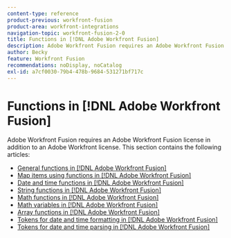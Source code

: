 ```yaml
---
content-type: reference
product-previous: workfront-fusion
product-area: workfront-integrations
navigation-topic: workfront-fusion-2-0
title: Functions in [!DNL Adobe Workfront Fusion]
description: Adobe Workfront Fusion requires an Adobe Workfront Fusion license in addition to an Adobe Workfront license.
author: Becky
feature: Workfront Fusion
recommendations: noDisplay, noCatalog
exl-id: a7cf0030-79b4-478b-9684-531271bf717c
---
```

# Functions in [!DNL Adobe Workfront Fusion]

Adobe Workfront Fusion requires an Adobe Workfront Fusion license in addition to an Adobe Workfront license.
This section contains the following articles:

* [General functions in [!DNL Adobe Workfront Fusion]](../../workfront-fusion/functions/general-functions.md)
* [Map items using functions in [!DNL Adobe Workfront Fusion]](../../workfront-fusion/functions/map-using-functions.md)
* [Date and time functions in [!DNL Adobe Workfront Fusion]](../../workfront-fusion/functions/date-and-time-functions.md)
* [String functions in [!DNL Adobe Workfront Fusion]](../../workfront-fusion/functions/string-functions.md)
* [Math functions in [!DNL Adobe Workfront Fusion]](../../workfront-fusion/functions/math-functions.md)
* [Math variables in [!DNL Adobe Workfront Fusion]](../../workfront-fusion/functions/math-variables.md)
* [Array functions in [!DNL Adobe Workfront Fusion]](../../workfront-fusion/functions/array-functions.md)
* [Tokens for date and time formatting in [!DNL Adobe Workfront Fusion]](../../workfront-fusion/functions/tokens-for-date-and-time-formatting.md)
* [Tokens for date and time parsing in [!DNL Adobe Workfront Fusion]](../../workfront-fusion/functions/tokens-for-date-and-time-parsing.md)
